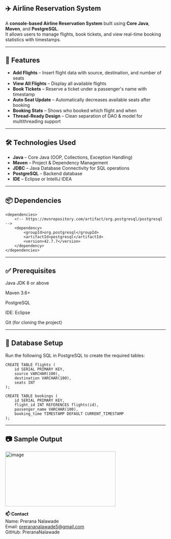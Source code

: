 ## ✈️ Airline Reservation System

A **console-based Airline Reservation System** built using **Core Java**, **Maven**, and **PostgreSQL**.  
It allows users to manage flights, book tickets, and view real-time booking statistics with timestamps.

---

## 🚀 Features

- **Add Flights** – Insert flight data with source, destination, and number of seats  
- **View All Flights** – Display all available flights  
- **Book Tickets** – Reserve a ticket under a passenger's name with timestamp  
- **Auto Seat Update** – Automatically decreases available seats after booking  
- **Booking Stats** – Shows who booked which flight and when  
- **Thread-Ready Design** – Clean separation of DAO & model for multithreading support  

---

## 🛠️ Technologies Used

- **Java** – Core Java (OOP, Collections, Exception Handling)  
- **Maven** – Project & Dependency Management  
- **JDBC** – Java Database Connectivity for SQL operations  
- **PostgreSQL** – Backend database  
- **IDE** – Eclipse or IntelliJ IDEA  

---

## 📦 Dependencies
```
<dependencies>
    <!-- https://mvnrepository.com/artifact/org.postgresql/postgresql -->
    <dependency>
        <groupId>org.postgresql</groupId>
        <artifactId>postgresql</artifactId>
        <version>42.7.7</version>
    </dependency>
</dependencies>    
```   
---

## **✅ Prerequisites**
Java JDK 8 or above

Maven 3.6+

PostgreSQL

IDE: Eclipse 

Git (for cloning the project)

---
## **🧱 Database Setup**  
Run the following SQL in PostgreSQL to create the required tables:  
```
CREATE TABLE flights (    
    id SERIAL PRIMARY KEY,    
    source VARCHAR(100),    
    destination VARCHAR(100),    
    seats INT    
);    

CREATE TABLE bookings (    
    id SERIAL PRIMARY KEY,    
    flight_id INT REFERENCES flights(id),    
    passenger_name VARCHAR(100),    
    booking_time TIMESTAMP DEFAULT CURRENT_TIMESTAMP    
);    
```
---

## **📷 Sample Output**  
<img width="346" height="173" alt="image" src="https://github.com/user-attachments/assets/5564c5c0-6bf6-4be9-8dc5-3f391319494e" />  

**📫 Contact**  
Name: Prerana Nalawade  
Email: prerananalawade5@gmail.com  
GitHub: PreranaNalawade

